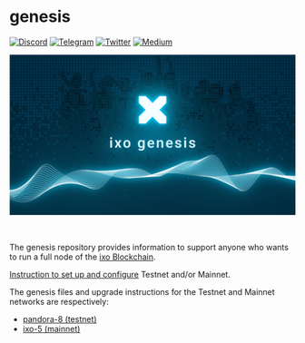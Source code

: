 # genesis

[![Discord](https://img.shields.io/badge/Discord-7289DA?style=for-the-badge&logo=discord&logoColor=white)](https://discord.com/invite/ixo) [![Telegram](https://img.shields.io/badge/Telegram-2CA5E0?style=for-the-badge&logo=telegram&logoColor=white)](https://t.me/ixonetwork)
[![Twitter](https://img.shields.io/badge/Twitter-1DA1F2?style=for-the-badge&logo=twitter&logoColor=white)](https://twitter.com/ixoworld)
[![Medium](https://img.shields.io/badge/Medium-12100E?style=for-the-badge&logo=medium&logoColor=white)](https://medium.com/ixo-blog)

<p align="center">
  <img src="assets/images/readme_banner.png" />
</p>
<br />

The genesis repository provides information to support anyone who wants to run a full node of the [ixo Blockchain](https://github.com/ixofoundation/ixo-blockchain). 

[Instruction to set up and configure](./README_CONFIG.md) Testnet and/or Mainnet.

The genesis files and upgrade instructions for the Testnet and Mainnet networks are respectively:

- [pandora-8 (testnet)](./pandora-8/upgrade.md)
- [ixo-5 (mainnet)](./ixo-5/upgrade.md)
